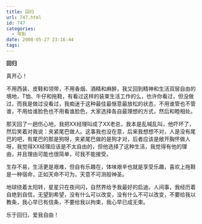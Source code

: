 ```yaml
---
title: 回归
url: 747.html
id: 747
categories:
  - 写到
date: 2008-05-27 23:16:44
tags:
---
```


**回归**

  
真开心！  
  
不用西装、皮鞋和领带，不用香烟、酒精和麻醉，我又回到精神和生活双层自由的境地，T恤、牛仔和拖鞋，有看过这样的装束生活工作的么，也许你看过，但没做过，而我是做过没看过，我痴迷于这种最佳最惬意最放松的状态，不用谁管也不管谁，不用给谁脸色也不用看谁脸色，大家选择各自最理想的方式，然后和睦相处。  
  
那天回了一趟伤心地，我把XX经理叫成了XX老总，我本是乱喊乱叫，他吓坏了，然后笑着对我说：夹紧尾巴做人。这事我也没在意，后来我想想不对，人是没有尾巴的吧，有尾巴的那是狗呀，夹紧尾巴做的是狗才对，后者应该是敞开胸怀做人呀，我觉得XX经理应该是不太自由的，但他选择了这种生活，我觉得有他的理由，并且理由可能也很简单，可我不能接受。  
  
生存不易，生活更是艰难，但自有乐趣在，体味艰辛也就是享受乐趣，喜欢上拖鞋是一种宿命，正如天命不可为，天意不可测般神圣。  
  
地球绕着太阳转，星星只在夜间闪，自然界给予我最好的启迪。人间事，我经历着自绝到自信，无望到希望，没有什么可以改变，没有什么不可以改变，不要给我以教条，我心早已有信条，不要给我以拘束，我心早已成无束。  
  
乐于回归，爱我自由！